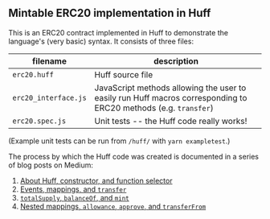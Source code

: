 ## Mintable ERC20 implementation in Huff

This is an ERC20 contract implemented in Huff to demonstrate the language's (very basic) syntax. It consists of three files:

| filename             | description                                                                                                     |
| -------------------- | --------------------------------------------------------------------------------------------------------------- |
| `erc20.huff`         | Huff source file                                                                                                |
| `erc20_interface.js` | JavaScript methods allowing the user to easily run Huff macros corresponding to ERC20 methods (e.g. `transfer`) |
| `erc20.spec.js`      | Unit tests -- the Huff code really works!                                                                       |

(Example unit tests can be run from `/huff/` with `yarn exampletest`.)

The process by which the Huff code was created is documented in a series of blog posts on Medium:
1. [About Huff, constructor, and function selector](https://medium.com/aztec-protocol/from-zero-to-nowhere-smart-contract-programming-in-huff-1-2-ba2b6de7fa83)
2. [Events, mappings, and `transfer`](https://medium.com/aztec-protocol/from-zero-to-nowhere-smart-contract-programming-in-huff-2-3-5438ef7e5beb)
3. [`totalSupply`, `balanceOf`, and `mint`](https://medium.com/aztec-protocol/from-zero-to-nowhere-smart-contract-programming-in-huff-3-4-6b347e23d66e)
4. [Nested mappings, `allowance`, `approve`, and `transferFrom`](https://medium.com/aztec-protocol/from-zero-to-nowhere-smart-contract-programming-in-huff-4-4-9e6c34648992)
